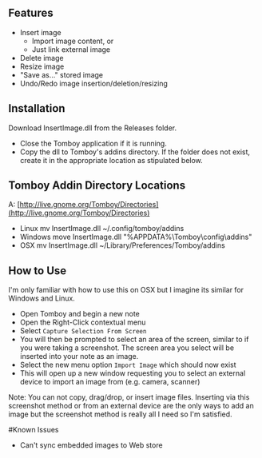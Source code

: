 ## Features
* Insert image
	* Import image content, or
	* Just link external image
* Delete image
* Resize image
* "Save as..." stored image
* Undo/Redo image insertion/deletion/resizing

## Installation
Download InsertImage.dll from the Releases folder.

* Close the Tomboy application if it is running.
* Copy the dll to Tomboy's addins directory.
    If the folder does not exist, create it in the appropriate location as stipulated below.

## Tomboy Addin Directory Locations

A: [http://live.gnome.org/Tomboy/Directories](http://live.gnome.org/Tomboy/Directories)

* Linux
	    mv InsertImage.dll ~/.config/tomboy/addins
* Windows
	    move InsertImage.dll "%APPDATA%\Tomboy\config\addins"
* OSX
	    mv InsertImage.dll ~/Library/Preferences/Tomboy/addins

## How to Use
I'm only familiar with how to use this on OSX but I imagine its similar for Windows and Linux.

* Open Tomboy and begin a new note
* Open the Right-Click contextual menu
* Select `Capture Selection From Screen`
* You will then be prompted to select an area of the screen, similar to if you were taking a screenshot.  The screen area you select will be inserted into your note as an image.
* Select the new menu option `Import Image` which should now exist
* This will open up a new window requesting you to select an external device to import an image from (e.g. camera, scanner)

Note: You can not copy, drag/drop, or insert image files.  Inserting via this screenshot method or from an external device are the only ways to add an image but the screenshot method is really all I need so I'm satisfied.

#Known Issues
* Can't sync embedded images to Web store


